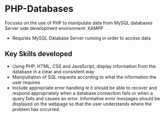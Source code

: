 # PHP-Databases
Focuses on the use of PHP to manipulate data from MySQL databases
Server side development environment: XAMPP
* Requries MySQL Database Server running in order to access data

## Key Skills developed
<ul>
  <li>
Using PHP, HTML, CSS and JavaScript, display information from the database in a clear and consistent way
  </li>
    <li>
Manipultation of SQL requests according to what the information the user requires 
  </li>
  
<li>
 Include appropriate error handling ie it should be able to recover and respond appropriately when a database connection fails or when a query fails and causes an error. Informative error messages should be displayed on the webpage so that the user understands where the problem has occurred. 
  </li>
  </ul>
